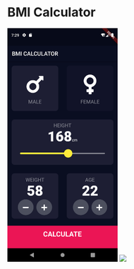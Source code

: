 <h1>BMI Calculator </h1>

<div>
  <img src="a.png" width=250 style="display:inline-block"/>
  <img src="b.webm" width=250 style="display:inline-block"/>
</div>